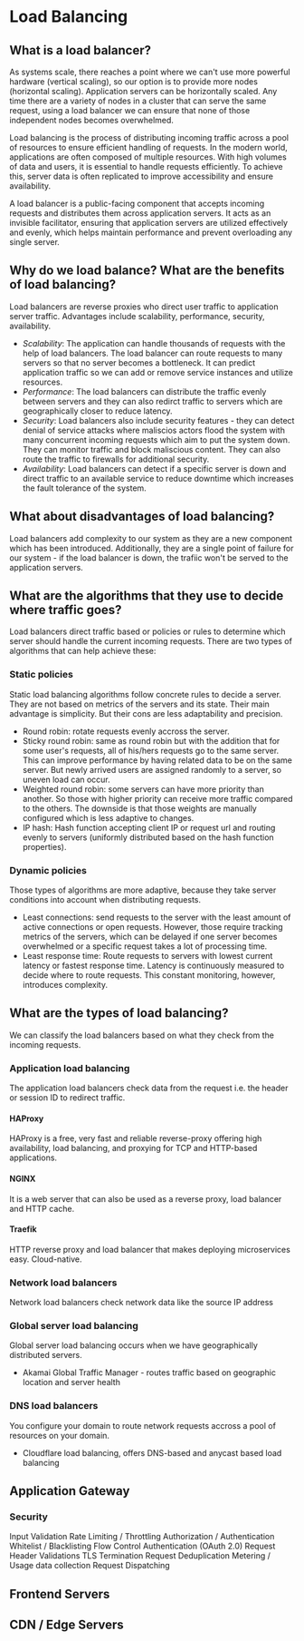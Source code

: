 # Load Balancing

## What is a load balancer?

As systems scale, there reaches a point where we can't use more powerful hardware (vertical scaling), so our option is to provide more nodes (horizontal scaling). Application servers can be horizontally scaled. Any time there are a variety of nodes in a cluster that can serve the same request, using a load balancer we can ensure that none of those independent nodes becomes overwhelmed.

Load balancing is the process of distributing incoming traffic across a pool of resources to ensure efficient handling of requests. In the modern world, applications are often composed of multiple resources. With high volumes of data and users, it is essential to handle requests efficiently. To achieve this, server data is often replicated to improve accessibility and ensure availability.

A load balancer is a public-facing component that accepts incoming requests and distributes them across application servers. It acts as an invisible facilitator, ensuring that application servers are utilized effectively and evenly, which helps maintain performance and prevent overloading any single server.

## Why do we load balance? What are the benefits of load balancing?

Load balancers are reverse proxies who direct user traffic to application server traffic.
Advantages include scalability, performance, security, availability.

- _Scalability_: The application can handle thousands of requests with the help of load balancers. The load balancer can route requests to many servers so that no server becomes a bottleneck. It can predict application traffic so we can add or remove service instances and utilize resources.
- _Performance_: The load balancers can distribute the traffic evenly between servers and they can also redirct traffic to servers which are geographically closer to reduce latency.
- _Security_: Load balancers also include security features - they can detect denial of service attacks where maliscios actors flood the system with many concurrent incoming requests which aim to put the system down. They can monitor traffic and block maliscious content. They can also route the traffic to firewalls for additional security.
- _Availability_: Load balancers can detect if a specific server is down and direct traffic to an available service to reduce downtime which increases the fault tolerance of the system.

## What about disadvantages of load balancing?

Load balancers add complexity to our system as they are a new component which has been introduced. Additionally, they are a single point of failure for our system - if the load balancer is down, the trafiic won't be served to the application servers.

## What are the algorithms that they use to decide where traffic goes?

Load balancers direct traffic based or policies or rules to determine which server should handle the current incoming requests. There are two types of algorithms that can help achieve these:

### Static policies

Static load balancing algorithms follow concrete rules to decide a server. They are not based on metrics of the servers and its state. Their main advantage is simplicity. But their cons are less adaptability and precision.

- Round robin: rotate requests evenly accross the server.
- Sticky round robin: same as round robin but with the addition that for some user's requests, all of his/hers requests go to the same server. This can improve performance by having related data to be on the same server. But newly arrived users are assigned randomly to a server, so uneven load can occur.
- Weighted round robin: some servers can have more priority than another. So those with higher priority can receive more traffic compared to the others. The downside is that those weights are manually configured which is less adaptive to changes.
- IP hash: Hash function accepting client IP or request url and routing evenly to servers (uniformly distributed based on the hash function properties).

### Dynamic policies

Those types of algorithms are more adaptive, because they take server conditions into account when distributing requests.

- Least connections: send requests to the server with the least amount of active connections or open requests. However, those require tracking metrics of the servers, which can be delayed if one server becomes overwhelmed or a specific request takes a lot of processing time.
- Least response time: Route requests to servers with lowest current latency or fastest response time. Latency is continuously measured to decide where to route requests. This constant monitoring, however, introduces complexity.

## What are the types of load balancing?

We can classify the load balancers based on what they check from the incoming requests.

### Application load balancing

The application load balancers check data from the request i.e. the header or session ID to redirect traffic.

#### HAProxy

HAProxy is a free, very fast and reliable reverse-proxy offering high availability, load balancing, and proxying for TCP and HTTP-based applications.

#### NGINX

It is a web server that can also be used as a reverse proxy, load balancer and HTTP cache.

#### Traefik

HTTP reverse proxy and load balancer that makes deploying microservices easy. Cloud-native.

### Network load balancers

Network load balancers check network data like the source IP address

### Global server load balancing

Global server load balancing occurs when we have geographically distributed servers.

- Akamai Global Traffic Manager - routes traffic based on geographic location and server health

### DNS load balancers

You configure your domain to route network requests accross a pool of resources on your domain.

- Cloudflare load balancing, offers DNS-based and anycast based load balancing

## Application Gateway

### Security

Input Validation
Rate Limiting / Throttling
Authorization / Authentication
Whitelist / Blacklisting
Flow Control
Authentication (OAuth 2.0)
Request Header Validations
TLS Termination
Request Deduplication
Metering / Usage data collection
Request Dispatching

## Frontend Servers

## CDN / Edge Servers
